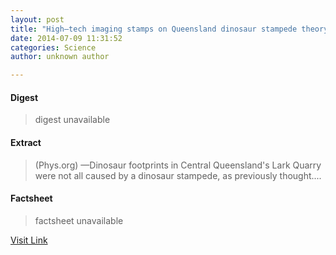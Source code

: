 ```yaml
---
layout: post
title: "High–tech imaging stamps on Queensland dinosaur stampede theory"
date: 2014-07-09 11:31:52
categories: Science
author: unknown author

---
```



#### Digest
>digest unavailable

#### Extract
>(Phys.org) —Dinosaur footprints in Central Queensland's Lark Quarry were not all caused by a dinosaur stampede, as previously thought....

#### Factsheet
>factsheet unavailable

[Visit Link](http://phys.org/news324109898.html)


